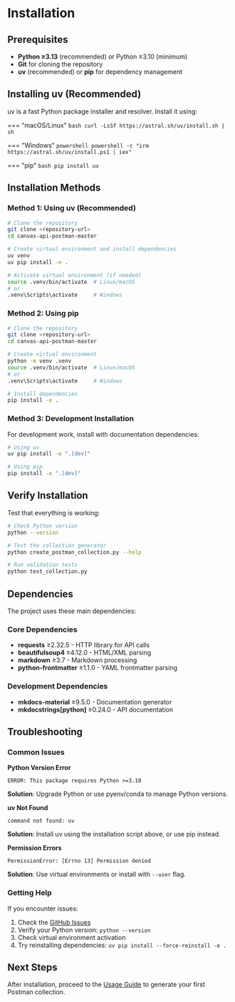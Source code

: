 # Installation

## Prerequisites

- **Python ≥3.13** (recommended) or Python ≥3.10 (minimum)
- **Git** for cloning the repository
- **uv** (recommended) or **pip** for dependency management

## Installing uv (Recommended)

uv is a fast Python package installer and resolver. Install it using:

=== "macOS/Linux"
`bash
    curl -LsSf https://astral.sh/uv/install.sh | sh
    `

=== "Windows"
`powershell
    powershell -c "irm https://astral.sh/uv/install.ps1 | iex"
    `

=== "pip"
`bash
    pip install uv
    `

## Installation Methods

### Method 1: Using uv (Recommended)

```bash
# Clone the repository
git clone <repository-url>
cd canvas-api-postman-master

# Create virtual environment and install dependencies
uv venv
uv pip install -e .

# Activate virtual environment (if needed)
source .venv/bin/activate  # Linux/macOS
# or
.venv\Scripts\activate     # Windows
```

### Method 2: Using pip

```bash
# Clone the repository
git clone <repository-url>
cd canvas-api-postman-master

# Create virtual environment
python -m venv .venv
source .venv/bin/activate  # Linux/macOS
# or
.venv\Scripts\activate     # Windows

# Install dependencies
pip install -e .
```

### Method 3: Development Installation

For development work, install with documentation dependencies:

```bash
# Using uv
uv pip install -e ".[dev]"

# Using pip
pip install -e ".[dev]"
```

## Verify Installation

Test that everything is working:

```bash
# Check Python version
python --version

# Test the collection generator
python create_postman_collection.py --help

# Run validation tests
python test_collection.py
```

## Dependencies

The project uses these main dependencies:

### Core Dependencies

- **requests** ≥2.32.5 - HTTP library for API calls
- **beautifulsoup4** ≥4.12.0 - HTML/XML parsing
- **markdown** ≥3.7 - Markdown processing
- **python-frontmatter** ≥1.1.0 - YAML frontmatter parsing

### Development Dependencies

- **mkdocs-material** ≥9.5.0 - Documentation generator
- **mkdocstrings[python]** ≥0.24.0 - API documentation

## Troubleshooting

### Common Issues

**Python Version Error**

```
ERROR: This package requires Python >=3.10
```

**Solution**: Upgrade Python or use pyenv/conda to manage Python versions.

**uv Not Found**

```
command not found: uv
```

**Solution**: Install uv using the installation script above, or use pip instead.

**Permission Errors**

```
PermissionError: [Errno 13] Permission denied
```

**Solution**: Use virtual environments or install with `--user` flag.

### Getting Help

If you encounter issues:

1. Check the [GitHub Issues](https://github.com/your-org/canvas-api-postman/issues)
2. Verify your Python version: `python --version`
3. Check virtual environment activation
4. Try reinstalling dependencies: `uv pip install --force-reinstall -e .`

## Next Steps

After installation, proceed to the [Usage Guide](usage.md) to generate your first Postman collection.
